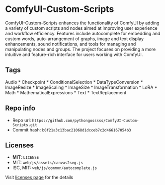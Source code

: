 # ComfyUI-Custom-Scripts
ComfyUI-Custom-Scripts enhances the functionality of ComfyUI by adding a variety of custom scripts and nodes aimed at improving user experience and workflow efficiency. Features include autocomplete for embedding and custom words, auto-arrangement of graphs, image and text display enhancements, sound notifications, and tools for managing and manipulating nodes and groups. The project focuses on providing a more intuitive and feature-rich interface for users working with ComfyUI.

## Tags
Audio * Checkpoint * ConditionalSelection * DataTypeConversion * ImageResize * ImageScaling * ImageSize * ImageTransformation * LoRA * Math * MathematicalExpressions * Text * TextReplacement

## Repo info
- Repo url: `https://github.com/pythongosssss/ComfyUI-Custom-Scripts.git`
- Commit hash: `b0f21a3c13bac21068d1dcceb7c2d466167054b3`

## Licenses
- **MIT**: `LICENSE`
- MIT: `web/js/assets/canvas2svg.js`
- ISC, MIT: `web/js/common/autocomplete.js`

Visit [licenses page](licenses.md) for the details

